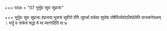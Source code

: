+++
title = "07 भूर्भुवः सुवः सुप्रजाः"

+++
भूर्भुवः सुवः सुप्रजाः ह्प्रजया भूयासं सुवीरो वीरैः सुवर्चा वर्चसा सुपोषः पोषैरित्येवोपतिष्ठेतेति वाजसनेयकम् । भर्तुं वः शकेयं श्रद्धा मे मा व्यागादिति वा ७